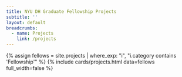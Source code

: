 ```yaml
---
title: NYU DH Graduate Fellowship Projects
subtitle: ''
layout: default
breadcrumbs:
  - name: Projects
    link: /projects
---
```

{% assign fellows = site.projects | where_exp: "i", "i.category contains 'Fellowship'" %}
{% include cards/projects.html data=fellows full_width=false %}
